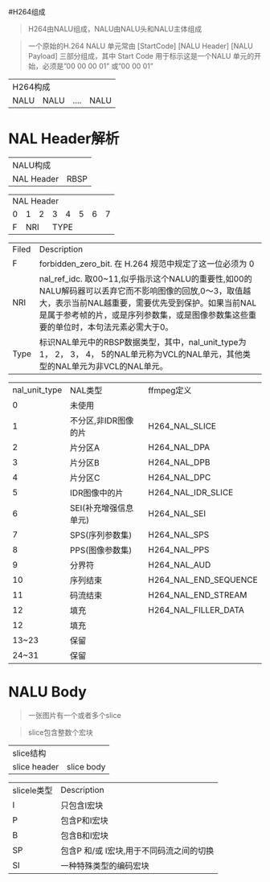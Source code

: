 #H264组成
>  H264由NALU组成，NALU由NALU头和NALU主体组成

>一个原始的H.264 NALU 单元常由 [StartCode] [NALU Header] [NALU Payload] 三部分组成，其中 Start Code 用于标示这是一个NALU 单元的开始，必须是”00 00 00 01” 或”00 00 01”

<table>
    <tr>
        <td colspan="4">H264构成</td>
    </tr>
    <tr>
        <td>NALU</td>
        <td>NALU</td>
        <td>....</td>
        <td>NALU</td>
    </tr>
</table>

# NAL Header解析
<table>
    <tr>
        <td colspan="2">NALU构成</td>
    </tr>
    <tr>
        <td>NAL Header</td>
        <td>RBSP</td>
    </tr>
</table>

<table>
    <tr>
        <td colspan="8">NAL Header</td>
    </tr>
    <tr>
        <td>0</td>
        <td>1</td>
        <td>2</td>
        <td>3</td>
        <td>4</td>
        <td>5</td>
        <td>6</td>
        <td>7</td>
    </tr>
    <tr>
        <td>F</td>
        <td colspan="2">NRI</td>
        <td colspan="5">TYPE</td>
    </tr>
</table>

<table>
    <tr>
        <td>Filed</td>
        <td>Description</td>
    </tr>
    <tr>
        <td>F</td>
        <td>forbidden_zero_bit. 在 H.264 规范中规定了这一位必须为 0</td>
    </tr>
    <tr>
        <td>NRI</td>
        <td>
        nal_ref_idc. 取00~11,似乎指示这个NALU的重要性,如00的NALU解码器可以丢弃它而不影响图像的回放,0～3，取值越大，表示当前NAL越重要，需要优先受到保护。如果当前NAL是属于参考帧的片，或是序列参数集，或是图像参数集这些重要的单位时，本句法元素必需大于0。
        </td>
    </tr>
        <tr>
        <td>Type</td>
        <td>标识NAL单元中的RBSP数据类型，其中，nal_unit_type为1， 2， 3， 4， 5的NAL单元称为VCL的NAL单元，其他类型的NAL单元为非VCL的NAL单元。</td>
    </tr>
</table>

<table>
    <tr>
        <td>nal_unit_type</td>
        <td>NAL类型</td>
        <td>ffmpeg定义</td>
    </tr>
    <tr>
        <td>0</td>
        <td>未使用</td>
        <td></td>
    </tr>
        <tr>
        <td>1</td>
        <td>不分区,非IDR图像的片</td>
        <td>H264_NAL_SLICE</td>
    </tr>
        <tr>
        <td>2</td>
        <td>片分区A</td>
        <td>H264_NAL_DPA</td>
    </tr>
        <tr>
        <td>3</td>
        <td>片分区B</td>
        <td>H264_NAL_DPB</td>
    </tr>
        <tr>
        <td>4</td>
        <td>片分区C</td>
        <td>H264_NAL_DPC</td>
    </tr>
        <tr>
        <td>5</td>
        <td>IDR图像中的片</td>
        <td>H264_NAL_IDR_SLICE</td>
    </tr>
        <tr>
        <td>6</td>
        <td>SEI(补充增强信息单元)</td>
        <td>H264_NAL_SEI</td>
    </tr>
        <tr>
        <td>7</td>
        <td>SPS(序列参数集)</td>
        <td>H264_NAL_SPS</td>
    </tr>
    <tr>
        <td>8</td>
        <td>PPS(图像参数集)</td>
        <td>H264_NAL_PPS</td>
    </tr>
        <tr>
        <td>9</td>
        <td>分界符</td>
        <td>H264_NAL_AUD</td>
    </tr>
        <tr>
        <td>10</td>
        <td>序列结束</td>
        <td>H264_NAL_END_SEQUENCE</td>
    </tr>
        <tr>
        <td>11</td>
        <td>码流结束</td>
        <td>H264_NAL_END_STREAM</td>
    </tr>
            <tr>
        <td>12</td>
        <td>填充</td>
        <td>H264_NAL_FILLER_DATA</td>
    </tr>
                <tr>
        <td>12</td>
        <td>填充</td>
    </tr>
                <tr>
        <td>13~23</td>
        <td>保留</td>
    </tr>
    <tr>
        <td>24~31</td>
        <td>保留</td>
    </tr>

</table>


# NALU Body
>一张图片有一个或者多个slice

>slice包含整数个宏块

<table>
    <tr>
        <td colspan="2">slice结构</td>
    </tr>
    <tr>
        <td>slice header</td>
        <td>slice body</td>
    </tr>
</table>

<table>
    <tr>
        <td>slicele类型</td>
        <td>Description</td>
    </tr>
    <tr>
        <td>I</td>
        <td>只包含I宏块</td>
    </tr>
        <tr>
        <td>P</td>
        <td>包含P和I宏块</td>
    </tr>
        <tr>
        <td>B</td>
        <td>包含B和I宏块</td>
    </tr>
        <tr>
        <td>SP</td>
        <td>包含P 和/或 I宏块,用于不同码流之间的切换</td>
    </tr>
        <tr>
        <td>SI</td>
        <td>一种特殊类型的编码宏块</td>
    </tr
</table>
